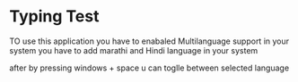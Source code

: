 # Typing Test 

TO use this application you have to enabaled Multilanguage support in your system
you have to add marathi and Hindi language in your system

after by pressing windows + space  u can toglle between selected language
